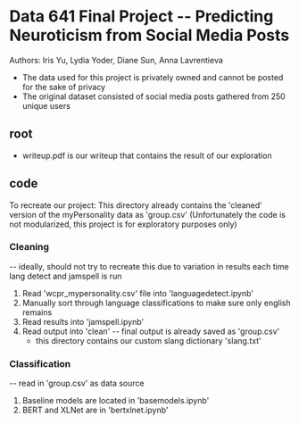 # Data 641 Final Project -- Predicting Neuroticism from Social Media Posts
Authors: Iris Yu, Lydia Yoder, Diane Sun, Anna Lavrentieva
- The data used for this project is privately owned and cannot be posted for the sake of privacy
- The original dataset consisted of social media posts gathered from 250 unique users
## root 
- writeup.pdf is our writeup that contains the result of our exploration


## code
To recreate our project: 
This directory already contains the 'cleaned' version of the myPersonality data as 'group.csv'
(Unfortunately the code is not modularized, this project is for exploratory purposes only)
### Cleaning
-- ideally, should not try to recreate this due to variation in results each time lang detect and jamspell is run
1. Read 'wcpr_mypersonality.csv' file into 'languagedetect.ipynb'
2. Manually sort through language classifications to make sure only english remains
3. Read results into 'jamspell.ipynb'
4. Read output into 'clean' -- final output is already saved as 'group.csv'
    - this directory contains our custom slang dictionary 'slang.txt'
### Classification
-- read in 'group.csv' as data source
1. Baseline models are located in 'basemodels.ipynb'
2. BERT and XLNet are in 'bertxlnet.ipynb'
